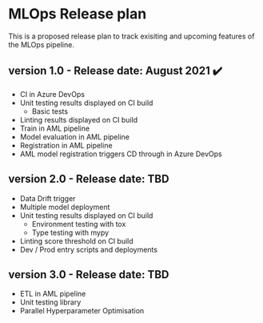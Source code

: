 
# MLOps Release plan

This is a proposed release plan to track exisiting and upcoming features of the MLOps pipeline.




## version 1.0 - Release date: August 2021 :heavy_check_mark:
- CI in Azure DevOps
- Unit testing results displayed on CI build
    - Basic tests
- Linting results displayed on CI build
- Train in AML pipeline
- Model evaluation in AML pipeline
- Registration in AML pipeline
- AML model registration triggers CD through in Azure DevOps

## version 2.0 - Release date: TBD
- Data Drift trigger
- Multiple model deployment
- Unit testing results displayed on CI build
    - Environment testing with tox
    - Type testing with mypy
- Linting score threshold on CI build
- Dev / Prod entry scripts and deployments

## version 3.0 - Release date: TBD
- ETL in AML pipeline
- Unit testing library
- Parallel Hyperparameter Optimisation
